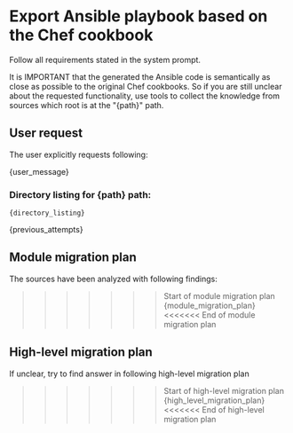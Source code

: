 # Export Ansible playbook based on the Chef cookbook
Follow all requirements stated in the system prompt.

It is IMPORTANT that the generated the Ansible code is semantically as close as possible to the original Chef cookbooks.
So if you are still unclear about the requested functionality, use tools to collect the knowledge from sources which root is at the "{path}" path.

## User request
The user explicitly requests following:

{user_message}

### Directory listing for {path} path:
```
{directory_listing}
```

{previous_attempts}

## Module migration plan
The sources have been analyzed with following findings:

>>>>>>> Start of module migration plan
{module_migration_plan}
<<<<<<<  End of module migration plan

## High-level migration plan
If unclear, try to find answer in following high-level migration plan

>>>>>>> Start of high-level migration plan
{high_level_migration_plan}
<<<<<<<  End of high-level migration plan
